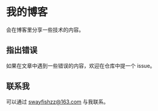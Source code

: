 # 我的博客

会在博客里分享一些技术的内容。

## 指出错误

如果在文章中遇到一些错误的内容，欢迎在仓库中提一个 issue。

## 联系我

可以通过 swayfishzz@163.com 与我联系。
